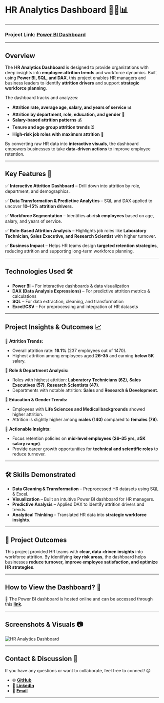# **HR Analytics Dashboard 👩‍💼📊**  

---

### Project Link: [Power BI Dashboard](https://app.powerbi.com/view?r=eyJrIjoiOTU4YmI5MWUtMDViNi00NDkzLWJmM2UtM2M3YmNiZTUyMzg2IiwidCI6IjU1MjY1NGUyLTAzZTktNDYyYy04MTljLTczZmI1NDgxYzQ2YyJ9)  

---

## **Overview**  
The **HR Analytics Dashboard** is designed to provide organizations with deep insights into **employee attrition trends** and workforce dynamics. Built using **Power BI, SQL, and DAX**, this project enables HR managers and business leaders to identify **attrition drivers** and support **strategic workforce planning**.  

The dashboard tracks and analyzes:  
- **Attrition rate, average age, salary, and years of service** 📊  
- **Attrition by department, role, education, and gender** 👥  
- **Salary-based attrition patterns** 💰  
- **Tenure and age group attrition trends** ⏳  
- **High-risk job roles with maximum attrition** 🎯  

By converting raw HR data into **interactive visuals**, the dashboard empowers businesses to take **data-driven actions** to improve employee retention.  

---

## **Key Features 🚀**  

✅ **Interactive Attrition Dashboard** – Drill down into attrition by role, department, and demographics.  

✅ **Data Transformation & Predictive Analytics** – SQL and DAX applied to uncover **10–15% attrition drivers**.  

✅ **Workforce Segmentation** – Identifies **at-risk employees** based on age, salary, and years of service.  

✅ **Role-Based Attrition Analysis** – Highlights job roles like **Laboratory Technician, Sales Executive, and Research Scientist** with higher turnover.  

✅ **Business Impact** – Helps HR teams design **targeted retention strategies**, reducing attrition and supporting long-term workforce planning.  

---

## **Technologies Used 🛠️**  
- **Power BI** – For interactive dashboards & data visualization  
- **DAX (Data Analysis Expressions)** – For predictive attrition metrics & calculations  
- **SQL** – For data extraction, cleaning, and transformation  
- **Excel/CSV** – For preprocessing and integration of HR datasets  

---

## **Project Insights & Outcomes 📈**  

🔹 **Attrition Trends:**  
- Overall attrition rate: **16.1%** (237 employees out of 1470).  
- Highest attrition among employees aged **26–35** and earning **below 5K** salary.  

🔹 **Role & Department Analysis:**  
- Roles with highest attrition: **Laboratory Technicians (62)**, **Sales Executives (57)**, **Research Scientists (47)**.  
- Departments with notable attrition: **Sales** and **Research & Development**.  

🔹 **Education & Gender Trends:**  
- Employees with **Life Sciences and Medical backgrounds** showed higher attrition.  
- Attrition is slightly higher among **males (140)** compared to **females (79)**.  

🔹 **Actionable Insights:**  
- Focus retention policies on **mid-level employees (26–35 yrs, ≤5K salary range)**.  
- Provide career growth opportunities for **technical and scientific roles** to reduce turnover.  

---

## 🛠️ Skills Demonstrated  
- **Data Cleaning & Transformation** – Preprocessed HR datasets using SQL & Excel.  
- **Visualization** – Built an intuitive Power BI dashboard for HR managers.  
- **Predictive Analysis** – Applied DAX to identify attrition drivers and trends.  
- **Analytical Thinking** – Translated HR data into **strategic workforce insights**.  

---

## 🌟 Project Outcomes  
This project provided HR teams with **clear, data-driven insights** into workforce attrition. By identifying **key risk areas**, the dashboard helps businesses **reduce turnover, improve employee satisfaction, and optimize HR strategies**.  

---

## **How to View the Dashboard? 📌**  
🔹 The Power BI dashboard is hosted online and can be accessed through this **[link](https://app.powerbi.com/view?r=eyJrIjoiOTU4YmI5MWUtMDViNi00NDkzLWJmM2UtM2M3YmNiZTUyMzg2IiwidCI6IjU1MjY1NGUyLTAzZTktNDYyYy04MTljLTczZmI1NDgxYzQ2YyJ9)**.  

---

## **Screenshots & Visuals 📷**  
![HR Analytics Dashboard](./hr_analytics_dashboard.png)  

---

## **Contact & Discussion 💬**  
If you have any questions or want to collaborate, feel free to connect! 😊  
- 🌐 **[GitHub](https://github.com/TahaRahman1)**  
- 🔗 **[LinkedIn](https://www.linkedin.com/in/taha15/)**  
- 📧 **[Email](mailto:rahmantaha09@gmail.com)**  

---
